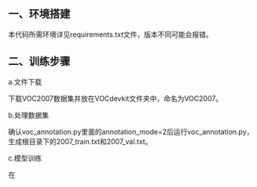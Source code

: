 一、环境搭建
---

本代码所需环境详见requirements.txt文件，版本不同可能会报错。

二、训练步骤
---

a.文件下载

下载VOC2007数据集并放在VOCdevkit文件夹中，命名为VOC2007。

b.处理数据集

确认voc_annotation.py里面的annotation_mode=2后运行voc_annotation.py，生成根目录下的2007_train.txt和2007_val.txt。

c.模型训练

在

